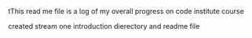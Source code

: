 tThis read me file is a log of my overall progress on code institute course

created stream one introduction dierectory and readme file
